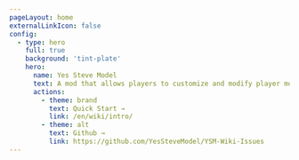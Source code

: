 ```yaml
---
pageLayout: home
externalLinkIcon: false
config:
  - type: hero
    full: true
    background: 'tint-plate'
    hero:
      name: Yes Steve Model
      text: A mod that allows players to customize and modify player models and animations.
      actions:
        - theme: brand
          text: Quick Start →
          link: /en/wiki/intro/
        - theme: alt
          text: Github →
          link: https://github.com/YesSteveModel/YSM-Wiki-Issues
---
```

